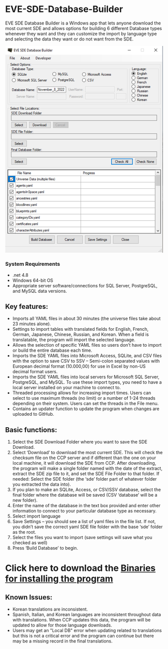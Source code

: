 # EVE-SDE-Database-Builder
EVE SDE Database Builder is a Windows app that lets anyone download the most current SDE and allows options for building 6 different Database types whenever they want and they can customize the import by language type and selecting the data they want or do not want from the SDE.

<p align="center">
<img src="https://raw.githubusercontent.com/EVEIPH/EVE-SDE-Database-Builder/master/Screenshot.png">
</p>

### System Requirements
* .net 4.8
* Windows 64-bit OS
* Appropriate server software/connections for SQL Server, PostgreSQL, and MySQL data versions.

## Key features:
* Imports all YAML files in about 30 minutes (the universe files take about 23 minutes alone).
* Settings to import tables with translated fields for English, French, German, Japanese, Chinese, Russian, and Korean. When a field is translatable, the program will import the selected language.
* Allows the selection of specific YAML files so users don’t have to import or build the entire database each time.
* Imports the SDE YAML files into Microsoft Access, SQLite, and CSV files with the option to save CSV to SSV – Semi-colon separated values with European decimal format (10.000,00) for use in Excel by non-US decimal format users.
* Imports the SDE YAML files into local servers for Microsoft SQL Server, PostgreSQL, and MySQL. To use these import types, you need to have a local server installed on your machine to connect to.
* Threaded processing allows for increasing import times. Users can select to use maximum threads (no limit) or a number of 1-24 threads depending on their system. Users can set the threads in the File menu.
* Contains an updater function to update the program when changes are uploaded to GitHub.

## Basic functions:
1. Select the SDE Download Folder where you want to save the SDE Download.
2. Select ‘Download’ to download the most current SDE. This will check the checksum file on the CCP server and if different than the one on your local machine, it will download the SDE from CCP. After downloading, the program will make a single folder named with the date of the extract, extract the SDE zip file to it, and set the SDE File Folder to that folder.
If needed: Select the SDE folder (the ‘sde’ folder part of whatever folder you extracted the data into).
3. If you plan to make an SQLite, Access, or CSV/SSV database, select the final folder where the database will be saved (CSV ‘database’ will be a new folder).
4. Enter the name of the database in the text box provided and enter other information to connect to your particular database type as necessary.
5. Select import language
6. Save Settings – you should see a list of yaml files in the file list. If not, you didn’t save the correct yaml SDE file folder with the base ‘sde’ folder as the root.
7. Select the files you want to import (save settings will save what you checked as well)
8. Press ‘Build Database’ to begin.

# Click here to download the [Binaries for installing the program](https://github.com/EVEIPH/EVE-SDE-Database-Builder/raw/master/Latest%20Files/EVE%20SDE%20Database%20Builder%20Install.zip)

## Known Issues:
* Korean translations are inconsistent.
* Spanish, Italian, and Korean languages are inconsistent throughout data with translations. When CCP updates this data, the program will be updated to allow for those language downloads.
* Users may get an "Local DB" error when updating related to translations but this is not a critical error and the program can continue but there may be a missing record in the final translations.

